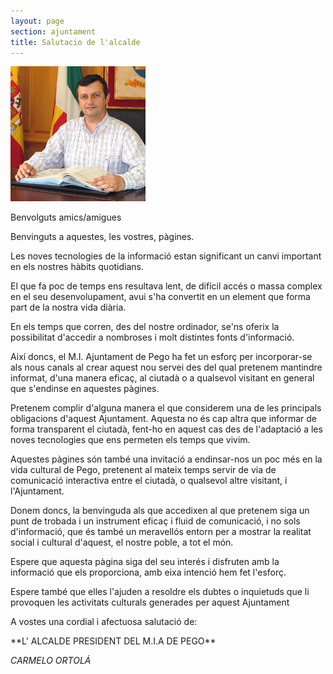 ```yaml
---
layout: page
section: ajuntament
title: Salutacio de l'alcalde
---
```

<div class="center">
<img src="/images/ajuntament/alcalde_salutacio.jpg" alt="Jose Carmelo Ortolà, Alcalde de Pego" title="Jose Carmelo Ortolà, Alcalde de Pego" />
</div>

Benvolguts amics/amigues

Benvinguts a aquestes, les vostres, pàgines.

Les noves tecnologies de la informació estan significant un canvi important en els nostres hàbits quotidians.

El que fa poc de temps ens resultava lent, de difícil accés o massa complex en el seu desenvolupament, avui s'ha convertit en un element que forma part de la nostra vida diària.

En els temps que corren, des del nostre ordinador, se'ns oferix la possibilitat d'accedir a nombroses i molt distintes fonts d'informació.

Així doncs, el M.I. Ajuntament de Pego ha fet un esforç per incorporar-se als nous canals al crear aquest nou servei des del qual pretenem mantindre informat, d'una manera eficaç, al ciutadà o a qualsevol visitant en general que s'endinse en aquestes pàgines.

Pretenem complir d'alguna manera el que considerem una de les principals obligacions d'aquest Ajuntament. Aquesta no és cap altra que informar de forma transparent el ciutadà, fent-ho en aquest cas des de l'adaptació a les noves tecnologies que ens permeten els temps que vivim.

Aquestes pàgines són també una invitació a endinsar-nos un poc més en la vida cultural de Pego, pretenent al mateix temps servir de via de comunicació interactiva entre el ciutadà, o qualsevol altre visitant, i l'Ajuntament.

Donem doncs, la benvinguda als que accedixen al que pretenem siga un punt de trobada i un instrument eficaç i fluid de comunicació, i no sols d'informació, que és també un meravellós entorn per a mostrar la realitat social i cultural d'aquest, el nostre poble, a tot el món.

Espere que aquesta pàgina siga del seu interés i disfruten amb la informació que els proporciona, amb eixa intenció hem fet l'esforç.

Espere també que elles l'ajuden a resoldre els dubtes o inquietuds que li provoquen les activitats culturals generades per aquest Ajuntament

A vostes una cordial i afectuosa salutació de:

<div class="center">
**L' ALCALDE PRESIDENT DEL M.I.A DE PEGO**

*CARMELO ORTOLÁ*
</div>
